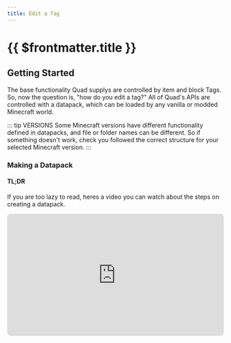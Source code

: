 ```yaml
---
title: Edit a Tag
---
```


# {{ $frontmatter.title }}

## Getting Started

The base functionality Quad supplys are controlled by item and block Tags. So, now the question is, "how do you edit a tag?" All of Quad's APIs are controlled with a datapack, which can be loaded by any vanilla or modded Minecraft world.

::: tip VERSIONS
Some Minecraft versions have different functionality defined in datapacks, and file or folder names can be different. So if something doesn't work, check you followed the correct structure for your selected Minecraft version.
:::

### Making a Datapack

#### TL;DR

If you are too lazy to read, heres a video you can watch about the steps on creating a datapack.

<iframe width="100%" style="aspect-ratio: 16 / 9; border-radius: 8px" src="https://www.youtube.com/embed/E0BLq5Ll37c" title="Making a Datapack" frameborder="0" allowfullscreen />

::: warning
Note that if you do watch the video, you will _probably_ do more than whats needed. So please only go up to them making the `data` folder, which is about 3:10 into the video. After that point, go to [Structuring a Datapack](#structuring-a-datapack).
:::

#### My tutorial

So, we need to make a datapack. Every datapack starts as a folder, with another folder and 2 files contained within. This main folder can be named anything you want, usually the name of the datapack itself in kebab-case. (`this-would-be-your-datapack-name`).

The first file you will make is probably the most important file in a datapack, this is the file that will let minecraft find and load your datapack. If for some reason you do **_not_** see your datapack in the Minecraft menu, check there isn't a mistake with this file (like spelling mistakes, the file named wrong, or missing data). The file `pack.mcmeta` contains very little information, with it using JSON formating, here you can put a description for your datapack, as well as defining the pack's "pack_format" version.

The latest version of Minecraft (as of writitng this) is 1.21.5, which uses the "pack_format" of 71. For other Minecraft versions and what "pack_format" number they use, please check the [Minecraft wiki](https://minecraft.wiki/w/Data_pack#Pack_format), it also includes any extra information like what each new "pack_format" added/changed.

```json [pack.mcmeta]
// COPY ME (and delete this line).
{
  "pack": {
    "description": "Some cool Datapack description, wow",
    "pack_format": 71
  }
}
```

The next file is an optional file, the `pack.png` which will act as a display image in the Minecraft menu. This image _needs_ to be a square to work properly in Minecraft, but its purely visual and Minecraft doesn't care if it doesn't exist or what the image is.

### Structuring a Datapack

Now we have the start of the datapack done, we need to talk about how were are going to structure this datapack to edit tags.

We will start with that last item in the main folder, a folder called `data/`, which will be placed with the `pack.mcmeta` and the `pack.png` (if you have one). So you should have these files and a data folder.

```
📂 <datapack-name>
├─ 📄 pack.mcmeta
├─ 📄 pack.png
└─ 📁 data
```

This `data` folder is where all the data of your datapack will be placed. Now in this `data` folder, you can make as many folders as you want, called whatever you want. These new folders is what will be the data's namespace, and is used at the base location for all the data related to a certain project (`<namespace>:<data>`). For example, all the Minecraft base datapack data is in the namespace of `minecraft`, so you could edit and override this data by making a folder `<datapack-name>/data/minecraft/`.

Normally, you would create a folder with your own unique namespace, however, with editing a Quad tags, you need to use the `quad` namespace (a tag would look like `quad:<tag-name>`), so create a folder called `quad` so you get `<datapack-name>/data/quad/`.

```
📂 <datapack-name>
├─ 📄 pack.mcmeta
├─ 📄 pack.png
└─ 📂 data
    ├─ 📁 quad
    └─ 📁 <your-namespace>
```

If you want to add your own namespace (we wont use this for tags, but it will be used for other data like `block_replacements`), then make another folder in `data`, and call it what you want.

::: tip
Keep the name of the namespace short, you need it to be rememberable and easy to type, as it will be used for referencing other data (such as with a tag, `<your-namespace>:<tag-name>`).
:::

#### Big Shock

Tags are placed in the `tags` folder 😱 under a namespace. And here is where it becomes different for newer versions. With 1.20.6, Minecraft changed how some of their folder names were, mostly making plural names singular (`tags/items` went to `tags/item`).

::: warning
The next folders and files we will be creating will be in the `data/quad` folder, if it is not in the folder, so if the features don't work, did you create the files in the `quad` namespace?
:::

So, the files in the `tags` folder, Quad adds 4 different types:

- Items
- Blocks
- Enchantments (removed from Minecraft versions 1.21+)
- Structures

::: code-group

```[~1.20.4]
📂 quad
└─ 📂 tags
    ├─ 📁 items
    ├─ 📁 blocks
    ├─ 📁 enchantments
    └─ 📂 worldgen
        └─ 📁 structures
```

```[1.20.6+]
📂 quad
└─ 📂 tags
    ├─ 📁 item
    ├─ 📁 block
    ├─ 📁 enchantment
    └─ 📂 worldgen
        └─ 📁 structure
```

:::

::: danger
Please make sure you used the correct Minecraft version for the names.

With Quad for Minecraft 1.21, `enchantment(s)` tags are no longer available.
:::

## Finding a Tag

### Creating the File

```json [quad/tags/item/tag_name.json]
// COPY ME (and delete this line).
{
  "pack": {
    "description": "Some cool Datapack description, wow",
    "pack_format": 71
  }
}
```

## Tag Values

### Understanding JSON

### NON-Required Values

## Testing the Datapack

## Extra Information
